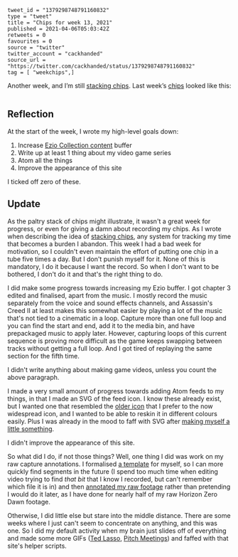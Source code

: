```
tweet_id = "1379298748791160832"
type = "tweet"
title = "Chips for week 13, 2021"
published = 2021-04-06T05:03:42Z
retweets = 0
favourites = 0
source = "twitter"
twitter_account = "cackhanded"
source_url = "https://twitter.com/cackhanded/status/1379298748791160832"
tag = [ "weekchips",]
```

Another week, and I’m still [stacking chips][chips]. Last week’s
[chips][markers] looked like this:

[chips]: /2020/06/19/my-week-in-poker-chips
[markers]: /2020/08/22/my-weekchips-markers

<p class='image'><img src='http://mnf.m17s.net/2021/04/06/EyRA5KqXEAI1x8F.jpg' alt=''></p>

## Reflection

At the start of the week, I wrote my high-level goals down:

1. Increase [Ezio Collection content][ezio] buffer
2. Write up at least 1 thing about my video game series
3. Atom all the things
4. Improve the appearance of this site

I ticked off zero of these.

## Update

As the paltry stack of chips might illustrate, it wasn't a great week for
progress, or even for giving a damn about recording my chips. As I wrote when
describing the idea of [stacking chips][chips], any system for tracking my
time that becomes a burden I abandon. This week I had a bad week for
motivation, so I couldn't even maintain the effort of putting one chip in a
tube five times a day. But I don't punish myself for it. None of this is
mandatory, I do it because I want the record. So when I don't want to be
bothered, I don't do it and that's the right thing to do.

I did make some progress towards increasing my Ezio buffer. I got chapter 3
edited and finalised, apart from the music. I mostly record the music
separately from the voice and sound effects channels, and Assassin's Creed II
at least makes this somewhat easier by playing a lot of the music that's not
tied to a cinematic in a loop. Capture more than one full loop and you can
find the start and end, add it to the media bin, and have prepackaged music to
apply later. However, capturing loops of this current sequence is proving more
difficult as the game keeps swapping between tracks without getting a full
loop. And I got tired of replaying the same section for the fifth time.

I didn't write anything about making game videos, unless you count the above
paragraph.

I made a very small amount of progress towards adding Atom feeds to my things,
in that I made an SVG of the feed icon. I know these already exist, but I
wanted one that resembled the [older icon][old] that I prefer to the now widespread
icon, and I wanted to be able to reskin it in different colours easily. Plus I
was already in the mood to faff with SVG after [making myself a little
something][als].

I didn't improve the appearance of this site.

So what did I do, if not those things? Well, one thing I did was work on my
raw capture annotations. I formalised [a template][tmpl] for myself, so I can
more quickly find segments in the future (I spend too much time when editing
video trying to find *that bit* that I know I recorded, but can't remember
which file it is in) and then [annotated my raw footage][an] rather than
pretending I would do it later, as I have done for nearly half of my raw
Horizon Zero Dawn footage.

Otherwise, I did little else but stare into the middle distance. There are
some weeks where I just can't seem to concentrate on anything, and this was
one. So I did my default activity when my brain just slides off of everything
and made some more GIFs ([Ted Lasso][tl], [Pitch Meetings][pm]) and faffed
with that site's helper scripts.

[ezio]: https://www.youtube.com/watch?v=RLUAJTX6Zxg&list=PL0lW90IMJShKw_Ut0omr_Lz4z51LbMbGg
[als]: /2021/03/30/i-made-myself-a-little-something
[an]: https://github.com/norm/game_shows_support/commit/0bfe0dc4b705e2779b93b2a3c51277f475b43eea
[old]: https://www.flickr.com/photos/kapowaz/268404214/in/photostream/
[tmpl]: https://github.com/norm/game_shows_support/commit/09ab7d94ab6620eb401e31c3463be8296e04d3eb
[tl]: https://github.com/norm/gifs.cackhanded.net/commit/a02ec8efc0370fe5531a3f115a0528addacfde1b
[pm]: https://github.com/norm/gifs.cackhanded.net/commit/783df2268a287ae4f9194c46565925e0dc5f0989
